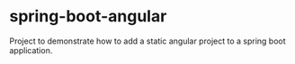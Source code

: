 # spring-boot-angular
Project to demonstrate how to add a static angular project to a spring boot application.
